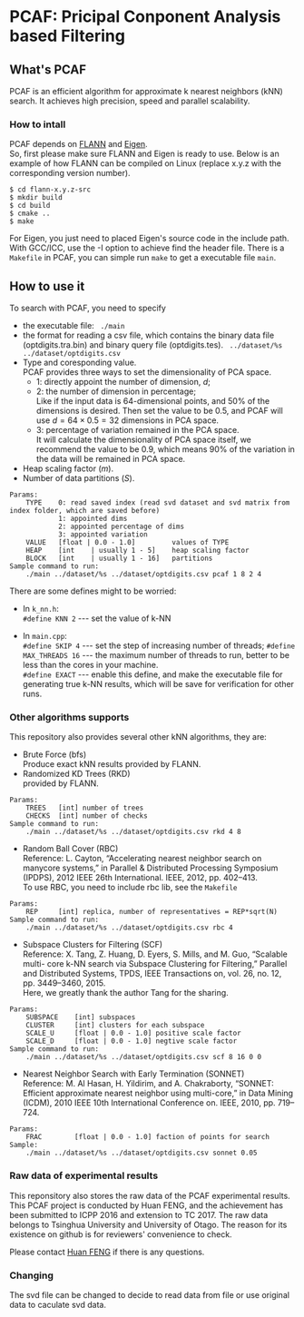 # PCAF: Pricipal Conponent Analysis based Filtering

## What's PCAF
PCAF is an efficient algorithm for approximate k nearest neighbors (kNN) search.
It achieves high precision, speed and parallel scalability.

### How to intall
PCAF depends on [FLANN](http://www.cs.ubc.ca/research/flann/) and [Eigen](http://eigen.tuxfamily.org/dox/GettingStarted.html).  
So, first please make sure FLANN and Eigen is ready to use.
Below is an example of how FLANN can be compiled on Linux (replace x.y.z with the corresponding version number).

	$ cd flann-x.y.z-src
	$ mkdir build
	$ cd build
	$ cmake ..
	$ make
For Eigen, you just need to placed Eigen's source code in the include path.
With GCC/ICC, use the -I option to achieve find the header file.
There is a ```Makefile``` in PCAF, you can simple run ```make``` to get a executable file ```main```.

## How to use it

To search with PCAF, you need to specify 

* the executable file: ``` ./main```
* the format for reading a csv file, which contains the binary data file (optdigits.tra.bin) and binary query file (optdigits.tes). ``` ../dataset/%s ../dataset/optdigits.csv```
* Type and coresponding value.  
PCAF provides three ways to set the dimensionality of PCA space.
	* 1: directly appoint the number of dimension, $d$;
	* 2: the number of dimension in percentage;  
	Like if the input data is 64-dimensional points, and 50% of the dimensions is desired.
	Then set the value to be 0.5, and PCAF will use $d=64\times 0.5=32$ dimensions in PCA space.
	* 3: percentage of variation remained in the PCA space.  
	It will calculate the dimensionality of PCA space itself, we recommend the value to be 0.9, which means 90% of the variation in the data will be remained in PCA space.  
* Heap scaling factor ($m$).
* Number of data partitions ($S$).  

```
Params:
	TYPE	0: read saved index (read svd dataset and svd matrix from index folder, which are saved before)
			1: appointed dims
			2: appointed percentage of dims
			3: appointed variation
	VALUE	[float | 0.0 - 1.0] 		values of TYPE
	HEAP	[int 	| usually 1 - 5] 	heap scaling factor
	BLOCK	[int 	| usually 1 - 16] 	partitions
Sample command to run:
	./main ../dataset/%s ../dataset/optdigits.csv pcaf 1 8 2 4
```

There are some defines might to be worried:  
* In ```k_nn.h```:  
```#define KNN 2``` --- set the value of k-NN
	
* In ```main.cpp```:  
```#define SKIP 4``` --- set the step of increasing number of threads;  ```#define MAX_THREADS 16``` --- the maximum number of threads to run, better to be less than the cores in your machine.  
```#define EXACT``` --- enable this define, and make the executable file for generating true k-NN results, which will be save for verification for other runs.

### Other algorithms supports
 
This repository also provides several other kNN algorithms, they are:

* Brute Force (bfs)  
Produce exact kNN results provided by FLANN.
* Randomized KD Trees (RKD)  
provided by FLANN.  

```
Params:  
	TREES	[int] number of trees
	CHECKS	[int] number of checks
Sample command to run:
	./main ../dataset/%s ../dataset/optdigits.csv rkd 4 8
```
* Random Ball Cover (RBC)  
Reference: L. Cayton, “Accelerating nearest neighbor search on manycore systems,” in Parallel & Distributed Processing Symposium (IPDPS), 2012 IEEE 26th International. IEEE, 2012, pp. 402–413.  
To use RBC, you need to include rbc lib, see the ```Makefile```

```
Params:  
	REP		[int] replica, number of representatives = REP*sqrt(N)
Sample command to run:
	./main ../dataset/%s ../dataset/optdigits.csv rbc 4
```
* Subspace Clusters for Filtering (SCF)  
Reference: X. Tang, Z. Huang, D. Eyers, S. Mills, and M. Guo, “Scalable multi- core k-NN search via Subspace Clustering for Filtering,” Parallel and Distributed Systems, TPDS, IEEE Transactions on, vol. 26, no. 12, pp. 3449–3460, 2015.  
Here, we greatly thank the author Tang for the sharing.  

```
Params:  
	SUBSPACE	[int] subspaces
	CLUSTER		[int] clusters for each subspace
	SCALE_U		[float | 0.0 - 1.0] positive scale factor
	SCALE_D		[float | 0.0 - 1.0] negtive scale factor
Sample command to run:
	./main ../dataset/%s ../dataset/optdigits.csv scf 8 16 0 0
```
* Nearest Neighbor Search with Early Termination (SONNET)  
Reference: M. Al Hasan, H. Yildirim, and A. Chakraborty, “SONNET: Efficient approximate nearest neighbor using multi-core,” in Data Mining (ICDM), 2010 IEEE 10th International Conference on. IEEE, 2010, pp. 719–724.

```
Params:
	FRAC		[float | 0.0 - 1.0] faction of points for search
Sample:
	./main ../dataset/%s ../dataset/optdigits.csv sonnet 0.05
```

### Raw data of experimental results
This reponsitory also stores the raw data of the PCAF experimental results. 
This PCAF project is conducted by Huan FENG, and the achievement has been submitted to ICPP 2016 and extension to TC 2017. 
The raw data belongs to Tsinghua University and University of Otago. The reason for its existence on github is for reviewers' convenience to check.

Please contact [Huan FENG](mailto:fenghuan517@gmail.com) if there is any questions.
### Changing
The svd file can be changed to decide to read data from file or use original data to caculate svd data.

